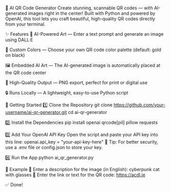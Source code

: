 🤖 AI QR Code Generator
Create stunning, scannable QR codes — with AI-generated images right in the center!
Built with Python and powered by OpenAI, this tool lets you craft beautiful, high-quality QR codes directly from your terminal.

✨ Features
🧠 AI-Powered Art — Enter a text prompt and generate an image using DALL·E

🎨 Custom Colors — Choose your own QR code color palette (default: gold on black)

🖼 Embedded AI Art — The AI-generated image is automatically placed at the QR code center

📁 High-Quality Output — PNG export, perfect for print or digital use

🔒 Runs Locally — A lightweight, easy-to-use Python script

🚀 Getting Started
1️⃣ Clone the Repository
git clone https://github.com/your-username/ai-qr-generator.git
cd ai-qr-generator

2️⃣ Install the Dependencies
pip install openai qrcode[pil] pillow requests

3️⃣ Add Your OpenAI API Key
Open the script and paste your API key into this line:
openai.api_key = "your-api-key-here"
🔐 Tip: For better security, use a .env file or config.json to store your key.

4️⃣ Run the App
python ai_qr_generator.py

🧪 Example
🧠 Enter a description for the image (in English): cyberpunk cat with glasses
🔗 Enter the link or text for the QR code: https://acdl.ie


✅ Done!


